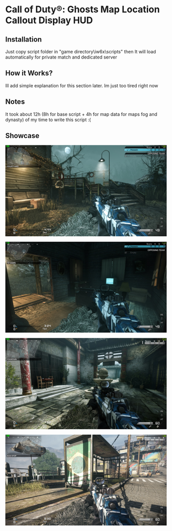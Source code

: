 # Call of Duty®: Ghosts Map Location Callout Display HUD 

## Installation 
Just copy script folder in "game directory\iw6x\scripts" then 
It will load automatically for private match and dedicated server

## How it Works?

Ill add simple explanation for this section later. Im just too tired right now

## Notes

It took about 12h (8h for base script + 4h for map data for maps fog and dynasty) of my time to write this script :(



## Showcase

![code](https://raw.githubusercontent.com/hosseinpourziyaie/IW6X_SCRIPTS/master/maps_callouts/assets/showoff_0.jpg)

![code](https://raw.githubusercontent.com/hosseinpourziyaie/IW6X_SCRIPTS/master/maps_callouts/assets/showoff_1.jpg)

![code](https://raw.githubusercontent.com/hosseinpourziyaie/IW6X_SCRIPTS/master/maps_callouts/assets/showoff_2.jpg)

![code](https://raw.githubusercontent.com/hosseinpourziyaie/IW6X_SCRIPTS/master/maps_callouts/assets/showoff_3.jpg)
